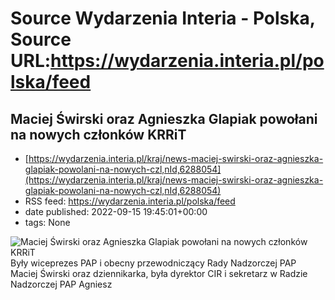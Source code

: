 # Source Wydarzenia Interia - Polska, Source URL:https://wydarzenia.interia.pl/polska/feed

## Maciej Świrski oraz Agnieszka Glapiak powołani na nowych członków KRRiT
 - [https://wydarzenia.interia.pl/kraj/news-maciej-swirski-oraz-agnieszka-glapiak-powolani-na-nowych-czl,nId,6288054](https://wydarzenia.interia.pl/kraj/news-maciej-swirski-oraz-agnieszka-glapiak-powolani-na-nowych-czl,nId,6288054)
 - RSS feed: https://wydarzenia.interia.pl/polska/feed
 - date published: 2022-09-15 19:45:01+00:00
 - tags: None

<p><a href="https://wydarzenia.interia.pl/kraj/news-maciej-swirski-oraz-agnieszka-glapiak-powolani-na-nowych-czl,nId,6288054"><img align="left" alt="Maciej Świrski oraz Agnieszka Glapiak powołani na nowych członków KRRiT" src="https://i.iplsc.com/maciej-swirski-oraz-agnieszka-glapiak-powolani-na-nowych-czl/000G2PE19FG1RSNU-C321.jpg" /></a>Były wiceprezes PAP i obecny przewodniczący Rady Nadzorczej PAP Maciej Świrski oraz dziennikarka, była dyrektor CIR i sekretarz w Radzie Nadzorczej PAP Agniesz
